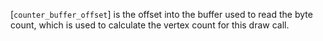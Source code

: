 [`counter_buffer_offset`] is the offset into the buffer used to read the
byte count, which is used to calculate the vertex count for this draw
call.